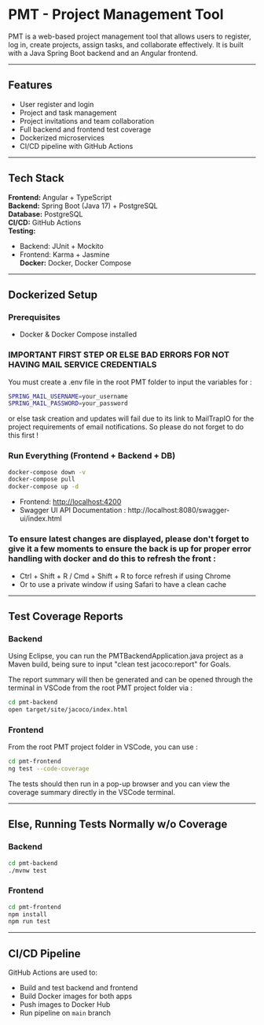 # PMT - Project Management Tool

PMT is a web-based project management tool that allows users to register, log in, create projects, assign tasks, and collaborate effectively. It is built with a Java Spring Boot backend and an Angular frontend.

---

## Features

- User register and login
- Project and task management
- Project invitations and team collaboration
- Full backend and frontend test coverage
- Dockerized microservices
- CI/CD pipeline with GitHub Actions

---

## Tech Stack

**Frontend:** Angular + TypeScript  
**Backend:** Spring Boot (Java 17) + PostgreSQL  
**Database:** PostgreSQL  
**CI/CD:** GitHub Actions  
**Testing:**

- Backend: JUnit + Mockito
- Frontend: Karma + Jasmine  
  **Docker:** Docker, Docker Compose

---

## Dockerized Setup

### Prerequisites

- Docker & Docker Compose installed

### IMPORTANT FIRST STEP OR ELSE BAD ERRORS FOR NOT HAVING MAIL SERVICE CREDENTIALS

You must create a .env file in the root PMT folder to input the variables for :

```bash
SPRING_MAIL_USERNAME=your_username
SPRING_MAIL_PASSWORD=your_password
```

or else task creation and updates will fail due to its link to MailTrapIO for the project requirements of email notifications. So please do not forget to do this first !

### Run Everything (Frontend + Backend + DB)

```bash
docker-compose down -v
docker-compose pull
docker-compose up -d
```

- Frontend: [http://localhost:4200](http://localhost:4200)
- Swagger UI API Documentation : http://localhost:8080/swagger-ui/index.html

### To ensure latest changes are displayed, please don't forget to give it a few moments to ensure the back is up for proper error handling with docker and do this to refresh the front :

- Ctrl + Shift + R / Cmd + Shift + R to force refresh if using Chrome
- Or to use a private window if using Safari to have a clean cache

---

## Test Coverage Reports

### Backend

Using Eclipse, you can run the PMTBackendApplication.java project as a Maven build, being sure to input "clean test jacoco:report" for Goals.

The report summary will then be generated and can be opened through the terminal in VSCode from the root PMT project folder via :

```bash
cd pmt-backend
open target/site/jacoco/index.html
```

### Frontend

From the root PMT project folder in VSCode, you can use :

```bash
cd pmt-frontend
ng test --code-coverage
```

The tests should then run in a pop-up browser and you can view the coverage summary directly in the VSCode terminal.

---

## Else, Running Tests Normally w/o Coverage

### Backend

```bash
cd pmt-backend
./mvnw test
```

### Frontend

```bash
cd pmt-frontend
npm install
npm run test
```

---

## CI/CD Pipeline

GitHub Actions are used to:

- Build and test backend and frontend
- Build Docker images for both apps
- Push images to Docker Hub
- Run pipeline on `main` branch

